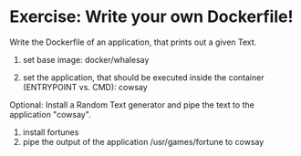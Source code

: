 Exercise: Write your own Dockerfile!
====================================

Write the Dockerfile of an application, that prints out a given Text.

1) set base image: 
docker/whalesay

2) set the application, that should be executed inside the container (ENTRYPOINT vs. CMD): 
cowsay

Optional:
Install a Random Text generator and pipe the text to the application "cowsay".

1) install fortunes
2) pipe the output of the application /usr/games/fortune to cowsay
